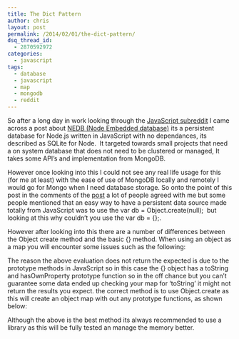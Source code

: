 ```yaml
---
title: The Dict Pattern
author: chris
layout: post
permalink: /2014/02/01/the-dict-pattern/
dsq_thread_id:
  - 2870592972
categories:
  - javascript
tags:
  - database
  - javascript
  - map
  - mongodb
  - reddit
---
```

So after a long day in work looking through the <a href="http://www.reddit.com/r/javascript/" target="_blank">JavaScript subreddit</a> I came across a post about <a href="https://github.com/louischatriot/nedb" target="_blank">NEDB (Node Embedded database)</a> its a persistent database for Node.js written in JavaScript with no dependances, its described as SQLite for Node.  It targeted towards small projects that need a on system database that does not need to be clustered or managed, It takes some API&#8217;s and implementation from MongoDB.

However once looking into this I could not see any real life usage for this (for me at least) with the ease of use of MongoDB locally and remotely I would go for Mongo when I need database storage. So onto the point of this post in the comments of the <a href="http://www.reddit.com/r/javascript/comments/1wk7w4/nedb_a_pure_javascriptimplemented_database/" target="_blank">post</a> a lot of people agreed with me but some people mentioned that an easy way to have a persistent data source made totally from JavaScript was to use the var db = Object.create(null);  but looking at this why couldn&#8217;t you use the var db = {};.

However after looking into this there are a number of differences between the Object create method and the basic {} method. When using an object as a map you will encounter some issues such as the following:

<!-- Missing Gist ID -->

The reason the above evaluation does not return the expected is due to the prototype methods in JavaScript so in this case the {} object has a toString and hasOwnProperty prototype function so in the off chance but you can&#8217;t guarantee some data ended up checking your map for &#8216;toString&#8217; it might not return the results you expect. the correct method is to use Object.create as this will create an object map with out any prototype functions, as shown below:

<!-- Missing Gist ID -->

Although the above is the best method its always recommended to use a library as this will be fully tested an manage the memory better.

&nbsp;

&nbsp;